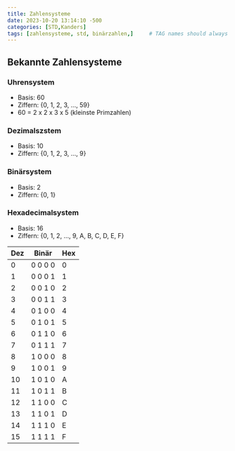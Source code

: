 ```yaml
---
title: Zahlensysteme
date: 2023-10-20 13:14:10 -500
categories: [STD,Kanders]
tags: [zahlensysteme, std, binärzahlen,]     # TAG names should always be lowercase
---
```


## Bekannte Zahlensysteme

### Uhrensystem
- Basis: 60
- Ziffern: {0, 1, 2, 3, ..., 59}
- 60 = 2 x 2 x 3 x 5 (kleinste Primzahlen)
### Dezimalszstem
- Basis: 10
- Ziffern: {0, 1, 2, 3, ..., 9}
### Binärsystem
- Basis: 2
- Ziffern: {0, 1}
### Hexadecimalsystem
- Basis: 16
- Ziffern: {0, 1, 2, ..., 9, A, B, C, D, E, F}

| Dez | Binär   | Hex |
| --- | ------- | --- |
| 0   | 0 0 0 0 | 0   |
| 1   | 0 0 0 1 | 1   |
| 2   | 0 0 1 0 | 2   |
| 3   | 0 0 1 1 | 3   |
| 4   | 0 1 0 0 | 4   |
| 5   | 0 1 0 1 | 5   |
| 6   | 0 1 1 0 | 6   |
| 7   | 0 1 1 1 | 7   |
| 8   | 1 0 0 0 | 8   |
| 9   | 1 0 0 1 | 9   |
| 10  | 1 0 1 0 | A   |
| 11  | 1 0 1 1 | B   |
| 12  | 1 1 0 0 | C   |
| 13  | 1 1 0 1 | D   |
| 14  | 1 1 1 0 | E   |
| 15  | 1 1 1 1 | F   |
